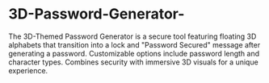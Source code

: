 # 3D-Password-Generator-
The 3D-Themed Password Generator is a secure tool featuring floating 3D alphabets that transition into a lock and "Password Secured" message after generating a password. Customizable options include password length and character types. Combines security with immersive 3D visuals for a unique experience.

